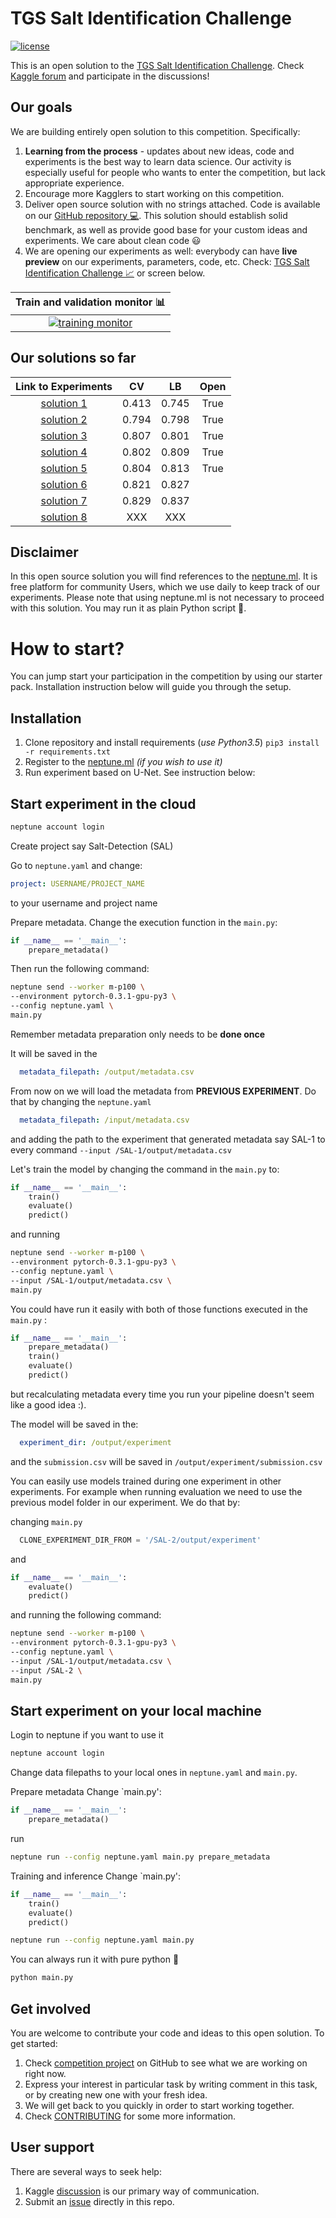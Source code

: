 # TGS Salt Identification Challenge
[![license](https://img.shields.io/github/license/mashape/apistatus.svg?maxAge=2592000)](https://github.com/minerva-ml/open-solution-home-credit/blob/master/LICENSE)

This is an open solution to the [TGS Salt Identification Challenge](https://www.kaggle.com/c/tgs-salt-identification-challenge). Check [Kaggle forum](https://www.kaggle.com/c/tgs-salt-identification-challenge/discussion/61949) and participate in the discussions!

## Our goals
We are building entirely open solution to this competition. Specifically:
1. **Learning from the process** - updates about new ideas, code and experiments is the best way to learn data science. Our activity is especially useful for people who wants to enter the competition, but lack appropriate experience.
1. Encourage more Kagglers to start working on this competition.
1. Deliver open source solution with no strings attached. Code is available on our [GitHub repository :computer:](https://github.com/neptune-ml/open-solution-salt-detection). This solution should establish solid benchmark, as well as provide good base for your custom ideas and experiments. We care about clean code :smiley:
1. We are opening our experiments as well: everybody can have **live preview** on our experiments, parameters, code, etc. Check: [TGS Salt Identification Challenge :chart_with_upwards_trend:](https://app.neptune.ml/neptune-ml/Salt-Detection) or screen below.

|Train and validation monitor :bar_chart:|
|:---:|
|[![training monitor](https://gist.githubusercontent.com/jakubczakon/cac72983726a970690ba7c33708e100b/raw/b45dd02b6643a3805db42ab51a62293a2940c0be/neptune_salt.png)](https://app.neptune.ml/-/dashboard/experiment/3dfce6cf-3031-4e9a-b95c-1ac8b5bb0026)|

## Our solutions so far

| Link to Experiments | CV | LB | Open |
|:---:|:---:|:---:|:---:|
|[solution 1](https://app.neptune.ml/neptune-ml/Salt-Detection?namedFilterId=05e37f9f-c50c-4ba0-8065-92cd74eb9052)|0.413|0.745|True|
|[solution 2](https://app.neptune.ml/neptune-ml/Salt-Detection?namedFilterId=57f36441-f0aa-4071-a05b-eb45fa0648e5)|0.794|0.798|True|
|[solution 3](https://app.neptune.ml/neptune-ml/Salt-Detection?namedFilterId=c92051e6-97b6-40ba-b293-52fba301f9d7)|0.807|0.801|True|
|[solution 4](https://app.neptune.ml/neptune-ml/Salt-Detection?namedFilterId=94881f72-46ad-4c84-829d-39e87c92937f)|0.802|0.809|True|
|[solution 5](https://app.neptune.ml/neptune-ml/Salt-Detection?namedFilterId=60133d85-ab31-4395-b0e9-37deb25ecc94)|0.804|0.813|True|
|[solution 6](https://app.neptune.ml/neptune-ml/Salt-Detection?namedFilterId=ab96e5df-3f1b-4516-9df0-4492e0199c71)|0.821|0.827||
|[solution 7](https://app.neptune.ml/neptune-ml/Salt-Detection?namedFilterId=0810785e-ebab-4173-8e9e-8fe560095b77)|0.829|0.837||
|[solution 8](https://app.neptune.ml/neptune-ml/Salt-Detection?namedFilterId=bda70048-f037-4c0d-a096-15ea93fd8924)|XXX|XXX||

## Disclaimer
In this open source solution you will find references to the [neptune.ml](https://neptune.ml). It is free platform for community Users, which we use daily to keep track of our experiments. Please note that using neptune.ml is not necessary to proceed with this solution. You may run it as plain Python script :snake:.

# How to start?
You can jump start your participation in the competition by using our starter pack. Installation instruction below will guide you through the setup.

## Installation
1. Clone repository and install requirements (*use Python3.5*) `pip3 install -r requirements.txt`
1. Register to the [neptune.ml](https://neptune.ml) _(if you wish to use it)_
1. Run experiment based on U-Net. See instruction below:

## Start experiment in the cloud
```bash
neptune account login
```

Create project say Salt-Detection (SAL)

Go to `neptune.yaml` and change:

```yaml
project: USERNAME/PROJECT_NAME
```
to your username and project name

Prepare metadata. 
Change the execution function in the `main.py`:

```python
if __name__ == '__main__':
    prepare_metadata()
```

Then run the following command:

```bash
neptune send --worker m-p100 \
--environment pytorch-0.3.1-gpu-py3 \
--config neptune.yaml \
main.py

```

Remember metadata preparation only needs to be **done once**


It will be saved in the

```yaml
  metadata_filepath: /output/metadata.csv
```

From now on we will load the metadata from **PREVIOUS EXPERIMENT**. 
Do that by changing the `neptune.yaml`

```yaml
  metadata_filepath: /input/metadata.csv
```

and adding the path to the experiment that generated metadata say SAL-1 to every command `--input /SAL-1/output/metadata.csv`

Let's train the model by changing the command in the `main.py` to:

```python
if __name__ == '__main__':
    train()
    evaluate()
    predict()
```

and running

```bash
neptune send --worker m-p100 \
--environment pytorch-0.3.1-gpu-py3 \
--config neptune.yaml \
--input /SAL-1/output/metadata.csv \
main.py 

```

You could have run it easily with both of those functions executed in the `main.py` :

```python
if __name__ == '__main__':
    prepare_metadata()
    train()
    evaluate()
    predict()
```
but recalculating metadata every time you run your pipeline doesn't seem like a good idea :).

The model will be saved in the:

```yaml
  experiment_dir: /output/experiment
```

and the `submission.csv` will be saved in `/output/experiment/submission.csv`

You can easily use models trained during one experiment in other experiments.
For example when running evaluation we need to use the previous model folder in our experiment. We do that by:

changing `main.py` 

```python
  CLONE_EXPERIMENT_DIR_FROM = '/SAL-2/output/experiment'
```

and

```python
if __name__ == '__main__':
    evaluate()
    predict()
```

and running the following command:


```bash
neptune send --worker m-p100 \
--environment pytorch-0.3.1-gpu-py3 \
--config neptune.yaml \
--input /SAL-1/output/metadata.csv \
--input /SAL-2 \
main.py
```

## Start experiment on your local machine
Login to neptune if you want to use it
```bash
neptune account login
```

Change data filepaths to your local ones in `neptune.yaml` and `main.py`.

Prepare metadata
Change `main.py':
```python
if __name__ == '__main__':
    prepare_metadata()
```

run

```bash
neptune run --config neptune.yaml main.py prepare_metadata
```

Training and inference
Change `main.py':
```python
if __name__ == '__main__':
    train()
    evaluate()
    predict()
```

```bash
neptune run --config neptune.yaml main.py
```

You can always run it with pure python :snake:

```bash
python main.py 
```

## Get involved
You are welcome to contribute your code and ideas to this open solution. To get started:
1. Check [competition project](https://github.com/neptune-ml/open-solution-salt-detection/projects/1) on GitHub to see what we are working on right now.
1. Express your interest in particular task by writing comment in this task, or by creating new one with your fresh idea.
1. We will get back to you quickly in order to start working together.
1. Check [CONTRIBUTING](CONTRIBUTING.md) for some more information.

## User support
There are several ways to seek help:
1. Kaggle [discussion](https://www.kaggle.com/c/tgs-salt-identification-challenge/discussion/61949) is our primary way of communication.
1. Submit an [issue](https://github.com/minerva-ml/open-solution-salt-detection/issues) directly in this repo.
